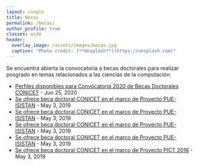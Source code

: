 ```yaml
---
layout: single
title: Becas
permalink: /becas/
author_profile: true
classes: wide
header:
  overlay_image: /assets/images/becas.jpg
  caption: "Photo credit: [**Unsplash**](https://unsplash.com)"
---
```

Se encuentra abierta la convocatoria a becas doctorales para realizar posgrado en temas relacionados a las ciencias de la computación: 

- [Perfiles disponibles para Convocatoria 2020 de Becas Doctorales CONICET](https://www.isistan.unicen.edu.ar/becas/perfilesdisponiblesparaconvocatoria2020debecasdoctoralesconicet) - Jun 25, 2020
- [Se ofrece beca doctoral CONICET en el marco de Proyecto PUE-ISISTAN](https://www.isistan.unicen.edu.ar/becas/seofrecebecadoctoralconicetenelmarcodeproyectopue-isistan-3) - May 3, 2019
- [Se ofrece beca doctoral CONICET en el marco de Proyecto PUE-ISISTAN](https://www.isistan.unicen.edu.ar/becas/seofrecebecadoctoralconicetenelmarcodeproyectopue-isistan-2) - May 3, 2019
- [Se ofrece beca doctoral CONICET en el marco de Proyecto PUE-ISISTAN](https://www.isistan.unicen.edu.ar/becas/seofrecebecadoctoralconicetenelmarcodeproyectopue-isistan-1) - May 3, 2019
- [Se ofrece beca doctoral CONICET en el marco de Proyecto PUE-ISISTAN](https://www.isistan.unicen.edu.ar/becas/seofrecebecadoctoralconicetenelmarcodeproyectopue-isistan) - May 3, 2019
- [Se ofrece beca doctoral CONICET en el marco de Proyecto PICT 2016](https://www.isistan.unicen.edu.ar/becas/seofrecebecadoctoralconicetenelmarcodeproyectopict2016isistan) - May 3, 2019
